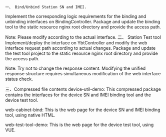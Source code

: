     一、 Bind/Unbind Station SN and IMEI.
Implement the corresponding logic requirements for the binding and unbinding interfaces on BindingController.
Package and update the binding tool to the static resource nginx root directory and provide the access path.

Note:
Please modify according to the actual interface.
    二、 Station Test tool
Implement/deploy the interface on YbtController and modify the web interface request path according to actual changes.
Package and update the test tool project to the static resource nginx root directory and provide the access path.

Note:
Try not to change the response content.
Modifying the unified response structure requires simultaneous modification of the web interface status check.



三、Compressed file contents
device-util-demo: This compressed package contains the interfaces for the device SN and IMEI binding tool and the device test tool.

web-cabinet-bind: This is the web page for the device SN and IMEI binding tool, using native HTML.

web-test-tool-demo: This is the web page for the device test tool, using VUE.
